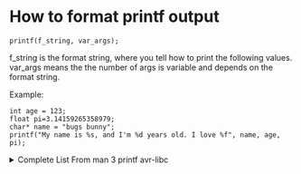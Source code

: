 # How to format printf output

`printf(f_string, var_args);`

f_string is the format string, where you tell how to print the following values.\
var_args means the the number of args is variable and depends on the format string.

Example:
```
int age = 123;
float pi=3.14159265358979;
char* name = "bugs bunny";
printf("My name is %s, and I'm %d years old. I love %f", name, age, pi);
```

<details>
  
<summary>Complete List From man 3 printf avr-libc</summary>  

> The format string is composed of zero or more directives: ordinary characters (not %), which are copied unchanged to the output stream; and conversion specifications, each of which results in fetching zero or more subsequent arguments. Each conversion specification is introduced by the % character. The arguments must properly correspond (after type promotion) with the conversion specifier. After the %, the following appear in sequence:

       • Zero or more of the following flags:

         • # The value should be converted to an 'alternate form'. For c, d, i, s, and u conversions, this option has no effect. For o conversions, the
           precision of the number is increased to force the first character of the output string to a zero (except if a zero value is printed with an
           explicit precision of zero). For x and X conversions, a non-zero result has the string `0x' (or `0X' for X conversions) prepended to it.
         • 0 (zero) Zero padding. For all conversions, the converted value is padded on the left with zeros rather than blanks. If a precision is given
           with a numeric conversion (d, i, o, u, i, x, and X), the 0 flag is ignored.
         • - A negative field width flag; the converted value is to be left adjusted on the field boundary. The converted value is padded on the right
           with blanks, rather than on the left with blanks or zeros. A - overrides a 0 if both are given.
         •
         • + A sign must always be placed before a number produced by a signed conversion. A + overrides a space if both are used.
       • An optional decimal digit string specifying a minimum field width. If the converted value has fewer characters than the field width, it will be
         padded with spaces on the left (or right, if the left-adjustment flag has been given) to fill out the field width.
       • An optional precision, in the form of a period . followed by an optional digit string. If the digit string is omitted, the precision is taken as
         zero. This gives the minimum number of digits to appear for d, i, o, u, x, and X conversions, or the maximum number of characters to be printed
         from a string for s conversions.
       • An optional l or h length modifier, that specifies that the argument for the d, i, o, u, x, or X conversion is a 'long int' rather than int. The
         h is ignored, as 'short int' is equivalent to int.
       • A character that specifies the type of conversion to be applied.
       The conversion specifiers and their meanings are:
       • diouxX The int (or appropriate variant) argument is converted to signed decimal (d and i), unsigned octal (o), unsigned decimal (u), or unsigned
         hexadecimal (x and X) notation. The letters 'abcdef' are used for x conversions; the letters 'ABCDEF' are used for X conversions. The precision,
         if any, gives the minimum number of digits that must appear; if the converted value requires fewer digits, it is padded on the left with zeros.
       • p The void * argument is taken as an unsigned integer, and converted similarly as a %#x command would do.
       • c The int argument is converted to an 'unsigned char', and the resulting character is written.
       • s The 'char *' argument is expected to be a pointer to an array of character type (pointer to a string). Characters from the array are written
         up to (but not including) a terminating NUL character; if a precision is specified, no more than the number specified are written. If a
         precision is given, no null character need be present; if the precision is not specified, or is greater than the size of the array, the array
         must contain a terminating NUL character.
       • % A % is written. No argument is converted. The complete conversion specification is '%%'.
       • eE The double argument is rounded and converted in the format '[-]d.ddde±dd' where there is one digit before the decimal-point character and the
         number of digits after it is equal to the precision; if the precision is missing, it is taken as 6; if the precision is zero, no decimal-point
         character appears. An E conversion uses the letter 'E' (rather than 'e') to introduce the exponent. The exponent always contains two digits; if
         the value is zero, the exponent is 00.
       • fF The double argument is rounded and converted to decimal notation in the format '[-]ddd.ddd', where the number of digits after the decimal-
         point character is equal to the precision specification. If the precision is missing, it is taken as 6; if the precision is explicitly zero, no
         decimal-point character appears. If a decimal point appears, at least one digit appears before it.
       • gG The double argument is converted in style f or e (or F or E for G conversions). The precision specifies the number of significant digits. If
         the precision is missing, 6 digits are given; if the precision is zero, it is treated as 1. Style e is used if the exponent from its conversion
         is less than -4 or greater than or equal to the precision. Trailing zeros are removed from the fractional part of the result; a decimal point
         appears only if it is followed by at least one digit.
       • S Similar to the s format, except the pointer is expected to point to a program-memory (ROM) string instead of a RAM string.
       In no case does a non-existent or small field width cause truncation of a numeric field; if the result of a conversion is wider than the field
       width, the field is expanded to contain the conversion result.
       
  </details>
